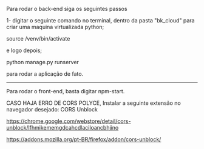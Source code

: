 Para rodar o back-end siga os seguintes passos

1- digitar o seguinte comando no terminal, dentro da pasta "bk_cloud" para criar uma maquina virtualizada python;

source /venv/bin/activate

e logo depois;

python manage.py runserver

para rodar a aplicação de fato.

--------------------------------------------------

Para rodar o front-end, basta digitar npm-start.

CASO HAJA ERRO DE CORS POLYCE, Instalar a seguinte extensão no navegador desejado:  CORS Unblock

https://chrome.google.com/webstore/detail/cors-unblock/lfhmikememgdcahcdlaciloancbhjino

https://addons.mozilla.org/pt-BR/firefox/addon/cors-unblock/
